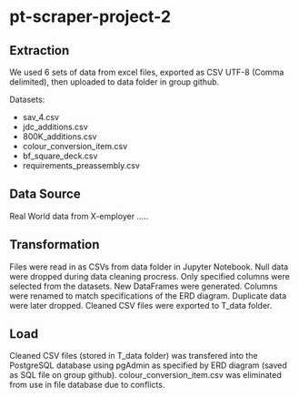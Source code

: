 # pt-scraper-project-2
## Extraction 
We used 6 sets of data from excel files, exported as CSV UTF-8 (Comma delimited), then uploaded to data folder in group github.  

Datasets:
* sav_4.csv
* jdc_additions.csv
* 800K_additions.csv
* colour_conversion_item.csv
* bf_square_deck.csv
* requirements_preassembly.csv

## Data Source
Real World data from X-employer ..... 

## Transformation
Files were read in as CSVs from data folder in Jupyter Notebook. Null data were dropped during data cleaning procress. Only specified columns were selected from the datasets. New DataFrames were generated. Columns were renamed to match specifications of the ERD diagram. Duplicate data were later dropped. Cleaned CSV files were exported to T_data folder. 

## Load 
Cleaned CSV files (stored in T_data folder) was transfered into the PostgreSQL database using pgAdmin as specified by ERD diagram (saved as SQL file on group github). colour_conversion_item.csv was eliminated from use in file database due to conflicts. 
